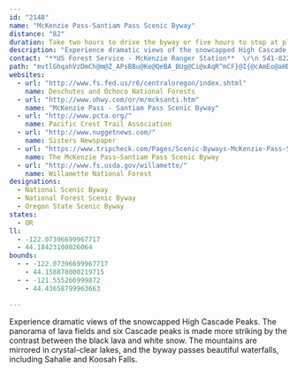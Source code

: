 ```yaml
---
id: "2148"
name: "McKenzie Pass-Santiam Pass Scenic Byway"
distance: "82"
duration: Take two hours to drive the byway or five hours to stop at places along the way.
description: "Experience dramatic views of the snowcapped High Cascade Peaks. The panorama of lava fields and six Cascade peaks is made more striking by the contrast between the black lava and white snow. The mountains are mirrored in crystal-clear lakes, and the byway passes beautiful waterfalls, including Sahalie and Koosah Falls."
contact: "**US Forest Service - McKenzie Ranger Station**  \r\n 541-822-3381  \r\n [Send E-mail](mailto:smith_stacey/r6pnw_willamette@fs.fed )  \r\n\r\n"
path: "mvtlGhqahVzDmCh@m@Z_APsBBu@Ke@QeBA_BUg@Ci@xAqR^mCF}@I{@cAmEo@aHD}AXoAd@s@pB_AhDaDdBk@lCc@|B}@pKcGfG{BxAmA^w@bBoKbAaC^m@`JgHhAkAd@kA~JkZ?q@McAiAwD?{Bl@uOCgAF}@nBmHpFcO~DeIt]cj@~DgKzIqWbD_Ib@iEt@uPOyAYk@uB{BgFgIs@wCs@{FQmDH{AjAgM?eBUsA_@_AgCoCSc@Gg@NqEGuCq@mDi@_BI_AReCj@iMEgBiDoVgByIuC_MkEiTuAuMCoV[eBoAaDMg@SeCKeEiAkP}A{LyCaIe@kBHwBd@mBhAgDp@aDLgBAmD}@gRaBcQeA_GcCcH}@_DAmDN{IEeAyB{JWuDBq@z@eGLyA?}P~@aGbAcN^iAb@_@|@_@Tm@TmANmCnAgEK_E?sAbA{Dj@Yv@q@pAmCVYh@W~@G^_@Jm@Oy@_@QaG_BiAGW`@yAlAc@Gc@e@Is@Hs@hB_CxA{B|AeD^y@ZeBLmB?eCOyBS}AyBeIi@eDe@aE@_D\\{EXmAdA_Bn@g@fBy@^]De@Ea@U]]Oe@Dm@f@iAL_BOc@FURoEfGc@Fm@Oe@k@[s@g@eDm@m@eB}@o@u@iA_CYkAIs@?sEEo@DqBBa@d@_AXmAE_@c@_Ae@Wm@KwJdB_@?YSOY?Yr@kEIgB_@wAEo@ZgBbB}CNk@E{@OYc@E[P}@tA_@\\]@e@KYa@[SY?YRE`@s@jAy@J_@G_@Yi@oASu@BwBDUm@kBSyCVsEN[Js@G_AOYIw@Eu@Bu@fCoGnGcT?{A}@kAe@P}B|FkAlBm@|A_An@kCT{@`@sA~Ay@Vk@UmAn@cAbBe@Pc@Q?m@~@aBf@aD?q@KWWGy@D{@m@]_@_AeCe@m@iAe@a@EQXC^lAxAJXE\\y@`Ai@^UDc@C{@ScDyAqAmAu@qAYaA_@mCk@wR@e@Te@bBk@^a@Xs@RcADaAYgCu@w@c@S}@WYB[XBXn@x@Cr@SLc@AgCwBi@o@i@]cEMaDeAsCe@_Aa@iBgBmAcCu@yBs@oEEmALe@h@y@nBgClCqBx@_@V_ABaAOa@YOYROpAe@r@iExBqE^_@QGm@LUrEIh@e@n@y@^eAF{AMmAcAmDKyADqBYiBEwANk@NIHu@YwGRY^?h@LTMh@wAtAmAh@q@Hg@YmDHsDOyA_A_Bi@_@_@KUJqAvAu@rAH~BIr@c@`@[J]G[}@m@_@_B[wGnBmCf@oAAeAk@{J}QwFaLeByD}@yAq@e@[Gm@PqAfAs@J_AKqJyCaF_CwOqGmB]eHSyBPcDh@gI~BkM|Cok@|GuEd@s@Ks@g@i@qBy@iGy@_FaA_FcAoDoAyAmPmHyA_AiOkRyBiBeA[qAKkA^o@d@}BdCy@To@Yo@s@O{@?yHs@qAo@Ie@@}BVcA]_AeAcA{AoBqAiSsCmAaAiEgIw@eCI_ABmB_@{KR}I?sA_@_DgAaEw\\{_A_As@c@DmErAY?{@k@}AaFy@yBc@yBEsABeBOmCc@y@sBYc@a@UmAs@uJ?q@Bs@Rq@dC{ENe@DyBGqA[iB_DmNaAsDiE{LqQmc@oZiv@eG{Ni@eBW{ABg@No@r@_ALa@@e@a@m@y@QWSIYAe@dBoM?q@[}BYq@m@m@e@o@M{@GgB@s@h@sBNkAr@iQXe@xAwAT{AGg@SWm@AeARSIU]Ck@B_DIk@sAuCK}@]aFO_@cAuAqLqIuCoFmC{FGeEGk@aIiJcByD_@a@i@Ee@DmAf@oAGWWU{@?]n@eCI_AO[oCkCO[s@gC_A}@iBeAwGgDwEUiB_@i@]u@yAo@yC]{@eAyAiAgAi@c@m@SuAM_@QsCyBs@YeCe@w@a@Ui@Ic@@uA`C{D`@{ACqAg@{CBsBS}AUU}Aq@cEu@iDW_KY_AWcBmA}CgEq@mA}@wByAu@[_@eAkFa@a@mBg@cCiBcAg@uAa@iDyCsB_DUKaBSi@_@_@kAAoCSkDU_BcB}EoBeBOsAaBmJiCgBMs@?cCeAiEcHsGeAsAm@eB_@yGj@}JSaDa@_Ds@gBsByGk@eAaDaCwK{Li@_AcDsN_@gAkCuF{AkFsA}G_B_GsBsFyB_B}@aAiBaFc@mEWsI]eDyC{GDsCx@mHt@oBfB}AJ{@?yFcDqUcA_F_@sCGqBwCcO_@gD_BiZKi@Wo@sB_C_@mAmFoMy@yDIiBIaND_BLwBt@cDxEsE\\MrCTdCdAl@E^YHe@QmBsJuh@OkB?gDNsF|@uFhEc^lDwVVsD@uDy@}e@gBa^i@_GmOauCc@sHyAaK?mAXmCrFiZ|SyfAh^slBhGk\\d@aDlRqaAjC{OjEeT^}Ar@uBn@cA|FaHbAgBd@_BL_BDuGCsf@B{l@CuQi@eAu@jC}AdC}FfF_BfAsvAriAao@fh@e^hYcbB|sAai@rb@yrA|fA_kAx_AqC~BeBrBiDlEgB~CuBtEkB~Eq@fCiB`Is@~EeClMeBhKsIze@cBlKkPx_AmAlFkBjGy@lBaCrEqz@pvAmHlL_BzCeNhUaFxF}U|UahDxlDiHfIy@fAq@|Ao@hDK~CDvAh@`EvEnYTnFFjSZjOD`FRrGXvDrDnRj@~BzDlMnAnHjO`jA|AvJ|Gz_@lApGtB|HlCjH~@|Cx@xDd@jER`EKfFuA~g@@fEn@pVHdFChCUdEiBpPm@pDcDtOaArGgA`E_ArCkEfHe@rAk@~BmBbNi@pEaApNQ~CCnALpCr@lD`ArCVrANlADpCe@zEwFxa@SjCAfDZ`K?~BUfDyBfLg@tGAfENfFr@`G~@lElElKZfAXpBHdBYnIDxALxAhBlINlCGnCWhBc@tAyCxFOp@}E|X[zB[zDAdDH~A|AjMfLfz@nBdP|Bz[dCj`@h@bDhAjEfFhPb@vBHz@BrBG~Ai@zFu@lDi@jAmB`C_CxBiBpAmBx@iBZcCH{I_AsF_@}AYuAq@y@q@iIqMq@s@_@WcBMiARcBrAi@z@YdAg@tLKvEBhAb@|FrEvTPtCGlTBhBFdAl@jDzCtJp@|KbArVIfEwB|Oe@tE[vFMfEE~Dz@nh@rA`n@ExHc@nE}HlLcBjBoAt@_@J{GR}Ap@uAfBUp@m@lE{J~t@aBzOGlGNlFp@tJdFjWxEtXpBzNhA`N^pJ^vi@\\nQj@|Ib@~Dr@`E|w@vcDrCfJxClIxA_AtA~BhBjCxBlBl@^xAf@fD`@nBBpFKnc@{ArS]pe@aBrSWxnAdK`[|C~P|@pGw@fLcGbTyLvp@s`@pH_EhCu@`Dk@bEIpETlFt@dTjAnKE|Nl@zWGp[q@dOaBfVeBfG_AnCjAvAXdF?hJlFpBZrN|@lEjB`JtE|JtHzGxIrDbIvC~CvE`HbDpAtIhB|Ap@fCdBrBxB~AdD|C|J|EnQP`Ca@jJBnCHjA^~AtAlBvB~Bt@lAh@lBz@`Fp@|An@l@fGfDt@r@rCrEdBjD`BbBhAj@xCr@vEjDx@Zx@DrFGfWeAbDBlDn@|BjAfIdDxD|CfB|BxE|JdKtRxAxDjB~DvAbFb@dCd@tIh@rEfB~EjBxBvBfAhDvA~OtHfGfCtCrBnDxDz@r@t@f@vAb@hA?bB]jV{HfVsIjH{CzK{DfXaJ|D_Ad^wDbF_@rFAfEp@bEfAfE~BlDnDjAxAzCxEzLhSbEhHbAvB~BlGvG~UrBxFtApB|BrBbBn@hB\\dIKfK[zI`Az@XfBdA~N|NxBbBzB`AzA^dA?rRsAlIeBhP_BfDyAt@m@rB_DfTah@hAyA|HmHhDkCnLiHxBaBfEyGdNwUjDqFpFuC`A]tDm@`B?dCVfl@tLhCz@`EpC~@lAlA`Bh@dAj@jAh@fBhArGnChSjE`TrD~Tr@xHNnFNlKRfCp@~EpFdZ|CrNXnB~BnLxBtO"
websites:
  - url: "http://www.fs.fed.us/r6/centraloregon/index.shtml"
    name: Deschutes and Ochoco National Forests
  - url: "http://www.ohwy.com/or/m/mcksanti.htm"
    name: "McKenzie Pass - Santiam Pass Scenic Byway"
  - url: "http://www.pcta.org/"
    name: Pacific Crest Trail Association
  - url: "http://www.nuggetnews.com/"
    name: Sisters Newspaper
  - url: "https://www.tripcheck.com/Pages/Scenic-Byways-McKenzie-Pass-Santiam-Pass"
    name: The McKenzie Pass—Santiam Pass Scenic Byway
  - url: "http://www.fs.usda.gov/willamette/"
    name: Willamette National Forest
designations:
  - National Scenic Byway
  - National Forest Scenic Byway
  - Oregon State Scenic Byway
states:
  - OR
ll:
  - -122.07396699967717
  - 44.18423100026064
bounds:
  - - -122.07396699967717
    - 44.158878000219715
  - - -121.555266999872
    - 44.43658799963663

---
```


Experience dramatic views of the snowcapped High Cascade Peaks. The panorama of lava fields and six Cascade peaks is made more striking by the contrast between the black lava and white snow. The mountains are mirrored in crystal-clear lakes, and the byway passes beautiful waterfalls, including Sahalie and Koosah Falls.
